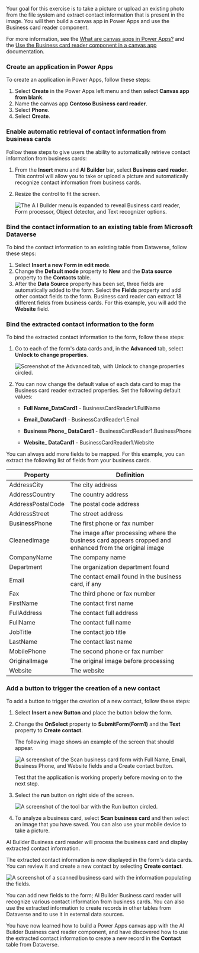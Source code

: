 Your goal for this exercise is to take a picture or upload an existing photo from the file system and extract contact information that is present in the image. You will then build a canvas app in Power Apps and use the Business card reader component. 

For more information, see the [What are canvas apps in Power Apps?](/power-apps/maker/canvas-apps/getting-started/?azure-portal=true) and the [Use the Business card reader component in a canvas app](/ai-builder/business-card-reader-component-in-powerapps/?azure-portal=true) documentation.

### Create an application in Power Apps

To create an application in Power Apps, follow these steps:

1. Select **Create** in the Power Apps left menu and then select **Canvas app from blank**.
2. Name the canvas app **Contoso Business card reader**.
3. Select **Phone**.
4. Select **Create**.

### Enable automatic retrieval of contact information from business cards

Follow these steps to give users the ability to automatically retrieve contact information from business cards:

1. From the **Insert** menu and **AI Builder** bar, select **Business card reader**. This control will allow you to take or upload a picture and automatically recognize contact information from business cards.
2. Resize the control to fit the screen.

    ![The A I Builder menu is expanded to reveal Business card reader, Form processor, Object detector, and Text recognizer options.](../media/image-2.png)

### Bind the contact information to an existing table from Microsoft Dataverse

To bind the contact information to an existing table from Dataverse, follow these steps:

1. Select **Insert a new Form in edit mode**.
2. Change the **Default mode** property to **New** and the **Data source** property to the **Contacts** table.
3. After the **Data Source** property has been set, three fields are automatically added to the form. Select the **Fields** property and add other contact fields to the form. Business card reader can extract 18 different fields from business cards. For this example, you will add the **Website** field.

### Bind the extracted contact information to the form

To bind the extracted contact information to the form, follow these steps:

1. Go to each of the form's data cards and, in the **Advanced** tab, select **Unlock to change properties**.

    ![Screenshot of the Advanced tab, with Unlock to change properties circled.](../media/image-3.png)

2. You can now change the default value of each data card to map the Business card reader extracted properties. Set the following default values:

   - **Full Name_DataCard1** - BusinessCardReader1.FullName

   - **Email_DataCard1** - BusinessCardReader1.Email

   - **Business Phone_ DataCard1** - BusinessCardReader1.BusinessPhone

   - **Website_ DataCard1** - BusinessCardReader1.Website

You can always add more fields to be mapped. For this example, you can extract the following list of fields from your business cards.

| Property          | Definition                                                                                              |
|-------------------|---------------------------------------------------------------------------------------------------------|
| AddressCity       | The city address                                                                                        |
| AddressCountry    | The country address                                                                                     |
| AddressPostalCode | The postal code address                                                                                 |
| AddressStreet     | The street address                                                                                      |
| BusinessPhone     | The first phone or fax number                                                                           |
| CleanedImage      | The image after processing where the business card appears cropped and enhanced from the original image |
| CompanyName       | The company name                                                                                        |
| Department        | The organization department found                                                                       |
| Email             | The contact email found in the business card, if any                                                    |
| Fax               | The third phone or fax number                                                                           |
| FirstName         | The contact first name                                                                                  |
| FullAddress       | The contact full address                                                                                |
| FullName          | The contact full name                                                                                   |
| JobTitle          | The contact job title                                                                                   |
| LastName          | The contact last name                                                                                   |
| MobilePhone       | The second phone or fax number                                                                          |
| OriginalImage     | The original image before processing                                                                    |
| Website           | The website                                                                                             |

### Add a button to trigger the creation of a new contact

To add a button to trigger the creation of a new contact, follow these steps:

1. Select **Insert a new Button** and place the button below the form.
2. Change the **OnSelect** property to **SubmitForm(Form1)** and the **Text** property to **Create contact**.

    The following image shows an example of the screen that should appear.

    ![A screenshot of the Scan business card form with Full Name, Email, Business Phone, and Website fields and a Create contact button.](../media/image-4.png)

    Test that the application is working properly before moving on to the next step.

3. Select the **run** button on right side of the screen.

    ![A screenshot of the tool bar with the Run button circled.](../media/image-5.png)

4. To analyze a business card, select **Scan business card** and then select an image that you have saved. You can also use your mobile device to take a picture.

AI Builder Business card reader will process the business card and display extracted contact information.

The extracted contact information is now displayed in the form's data cards. You can review it and create a new contact by selecting **Create contact**.

![A screenshot of a scanned business card with the information populating the fields.](../media/image-6.png)

You can add new fields to the form; AI Builder Business card reader will recognize various contact information from business cards. You can also use the extracted information to create records in other tables from Dataverse and to use it in external data sources.

You have now learned how to build a Power Apps canvas app with the AI Builder Business card reader component, and have discovered how to use the extracted contact information to create a new record in the **Contact** table from Dataverse.
